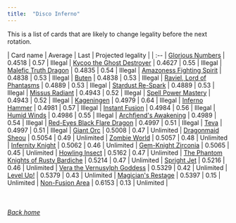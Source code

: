 ```yaml
---
title:  "Disco Inferno"
---
```


This is a list of cards that are likely to change legality before the next rotation.

| Card name | Average | Last | Projected legality |
| :-- |
[Glorious Numbers](https://db.ygoprodeck.com/card/?search=Glorious%20Numbers) | 0.4518 | 0.57 | Illegal |
[Kycoo the Ghost Destroyer](https://db.ygoprodeck.com/card/?search=Kycoo%20the%20Ghost%20Destroyer) | 0.4627 | 0.55 | Illegal |
[Malefic Truth Dragon](https://db.ygoprodeck.com/card/?search=Malefic%20Truth%20Dragon) | 0.4835 | 0.54 | Illegal |
[Amazoness Fighting Spirit](https://db.ygoprodeck.com/card/?search=Amazoness%20Fighting%20Spirit) | 0.4838 | 0.53 | Illegal |
[Buten](https://db.ygoprodeck.com/card/?search=Buten) | 0.4838 | 0.53 | Illegal |
[Raviel, Lord of Phantasms](https://db.ygoprodeck.com/card/?search=Raviel,%20Lord%20of%20Phantasms) | 0.4889 | 0.53 | Illegal |
[Stardust Re-Spark](https://db.ygoprodeck.com/card/?search=Stardust%20Re-Spark) | 0.4889 | 0.53 | Illegal |
[Missus Radiant](https://db.ygoprodeck.com/card/?search=Missus%20Radiant) | 0.4943 | 0.52 | Illegal |
[Spell Power Mastery](https://db.ygoprodeck.com/card/?search=Spell%20Power%20Mastery) | 0.4943 | 0.52 | Illegal |
[Kageningen](https://db.ygoprodeck.com/card/?search=Kageningen) | 0.4979 | 0.64 | Illegal |
[Inferno Hammer](https://db.ygoprodeck.com/card/?search=Inferno%20Hammer) | 0.4981 | 0.57 | Illegal |
[Instant Fusion](https://db.ygoprodeck.com/card/?search=Instant%20Fusion) | 0.4984 | 0.56 | Illegal |
[Humid Winds](https://db.ygoprodeck.com/card/?search=Humid%20Winds) | 0.4986 | 0.55 | Illegal |
[Archfiend's Awakening](https://db.ygoprodeck.com/card/?search=Archfiend's%20Awakening) | 0.4989 | 0.54 | Illegal |
[Red-Eyes Black Flare Dragon](https://db.ygoprodeck.com/card/?search=Red-Eyes%20Black%20Flare%20Dragon) | 0.4997 | 0.51 | Illegal |
[Teva](https://db.ygoprodeck.com/card/?search=Teva) | 0.4997 | 0.51 | Illegal |
[Giant Orc](https://db.ygoprodeck.com/card/?search=Giant%20Orc) | 0.5008 | 0.47 | Unlimited |
[Dragonmaid Sheou](https://db.ygoprodeck.com/card/?search=Dragonmaid%20Sheou) | 0.5054 | 0.49 | Unlimited |
[Zombie World](https://db.ygoprodeck.com/card/?search=Zombie%20World) | 0.5057 | 0.48 | Unlimited |
[Infernity Knight](https://db.ygoprodeck.com/card/?search=Infernity%20Knight) | 0.5062 | 0.46 | Unlimited |
[Gem-Knight Zirconia](https://db.ygoprodeck.com/card/?search=Gem-Knight%20Zirconia) | 0.5065 | 0.45 | Unlimited |
[Howling Insect](https://db.ygoprodeck.com/card/?search=Howling%20Insect) | 0.5162 | 0.47 | Unlimited |
[The Phantom Knights of Rusty Bardiche](https://db.ygoprodeck.com/card/?search=The%20Phantom%20Knights%20of%20Rusty%20Bardiche) | 0.5214 | 0.47 | Unlimited |
[Spright Jet](https://db.ygoprodeck.com/card/?search=Spright%20Jet) | 0.5216 | 0.46 | Unlimited |
[Vera the Vernusylph Goddess](https://db.ygoprodeck.com/card/?search=Vera%20the%20Vernusylph%20Goddess) | 0.5329 | 0.42 | Unlimited |
[Level Up!](https://db.ygoprodeck.com/card/?search=Level%20Up!) | 0.5379 | 0.43 | Unlimited |
[Magician's Restage](https://db.ygoprodeck.com/card/?search=Magician's%20Restage) | 0.5397 | 0.15 | Unlimited |
[Non-Fusion Area](https://db.ygoprodeck.com/card/?search=Non-Fusion%20Area) | 0.6153 | 0.13 | Unlimited |

<br>

###### [Back home](index)